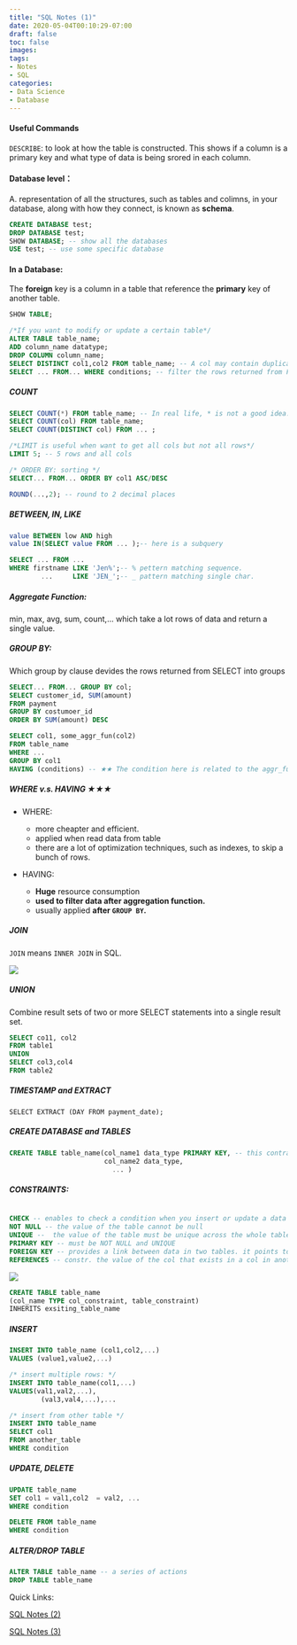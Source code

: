 ```yaml
---
title: "SQL Notes (1)"
date: 2020-05-04T00:10:29-07:00
draft: false
toc: false
images:
tags:
- Notes
- SQL
categories:	
- Data Science
- Database
---
```


#### Useful Commands

`DESCRIBE`: to look at how the table is constructed. This shows if a column is a primary key and what type of data is being srored in each column. 



#### Database level：

A. representation of all the structures, such as tables and colimns, in your database, along with how they connect, is known as **schema**. 

```SQL
CREATE DATABASE test;
DROP DATABASE test;
SHOW DATABASE; -- show all the databases
USE test; -- use some specific database
```

#### In a Database:

The **foreign** key is a column in a table that reference the **primary** key of another table. 

```SQL
SHOW TABLE;

/*If you want to modify or update a certain table*/
ALTER TABLE table_name;
ADD column_name datatype;
DROP COLUMN column_name;
SELECT DISTINCT col1,col2 FROM table_name; -- A col may contain duplicate values
SELECT ... FROM... WHERE conditions; -- filter the rows returned from FROM
```

##### COUNT

```SQL
SELECT COUNT(*) FROM table_name; -- In real life, * is not a good idea.
SELECT COUNT(col) FROM table_name;
SELECT COUNT(DISTINCT col) FROM ... ;
```

```SQL
/*LIMIT is useful when want to get all cols but not all rows*/
LIMIT 5; -- 5 rows and all cols

/* ORDER BY: sorting */
SELECT... FROM... ORDER BY col1 ASC/DESC 

ROUND(...,2); -- round to 2 decimal places
```

##### BETWEEN, IN, LIKE

```SQL
value BETWEEN low AND high
value IN(SELECT value FROM ... );-- here is a subquery

SELECT ... FROM ... 
WHERE firstname LIKE 'Jen%';-- % pettern matching sequence.
		...		LIKE 'JEN_';-- _ pattern matching single char.
```

##### Aggregate Function:

min, max, avg, sum, count,... which take a lot rows of data and return a single value.

##### GROUP BY:

Which group by clause devides the rows returned from SELECT into groups

``` SQL
SELECT... FROM... GROUP BY col;
SELECT customer_id, SUM(amount)
FROM payment
GROUP BY costumoer_id
ORDER BY SUM(amount) DESC

SELECT col1, some_aggr_fun(col2)
FROM table_name
WHERE ...
GROUP BY col1
HAVING (conditions) -- ★★ The condition here is related to the aggr_fun to the first line. ★★
```

##### WHERE v.s. HAVING ★★★

- WHERE: 
  - more cheapter and efficient. 
  - applied when read data from table 
  - there are a lot of optimization techniques, such as indexes, to skip a bunch of rows.

- HAVING:
  - **Huge** resource consumption 
  - **used to filter data after aggregation function.**
  - usually applied **after `GROUP BY`.**

##### JOIN

`JOIN` means `INNER JOIN` in SQL.

![](https://i.stack.imgur.com/VQ5XP.png)

##### UNION

Combine result sets of two or more SELECT statements into a single result set.

```SQL
SELECT co11, col2
FROM table1
UNION
SELECT col3,col4
FROM table2
```

##### TIMESTAMP and EXTRACT

`SELECT EXTRACT (DAY FROM payment_date);`

##### CREATE DATABASE and TABLES

```SQL
CREATE TABLE table_name(col_name1 data_type PRIMARY KEY, -- this contraint is combination of NOT NULL and UNIQUE
                        col_name2 data_type,
                          ... )
```

##### CONSTRAINTS:

```SQL

CHECK -- enables to check a condition when you insert or update a data
NOT NULL -- the value of the table cannot be null
UNIQUE --  the value of the table must be unique across the whole table
PRIMARY KEY -- must be NOT NULL and UNIQUE
FOREIGN KEY -- provides a link between data in two tables. it points to a PRIMARY KEY in another table.
REFERENCES -- constr. the value of the col that exists in a col in another table.
```



![](https://i.ytimg.com/vi/Osv7AhGq_Vc/maxresdefault.jpg)

```SQL
CREATE TABLE table_name 
(col_name TYPE col_constraint, table_constraint)
INHERITS exsiting_table_name
```



##### INSERT

```SQL
INSERT INTO table_name (col1,col2,...)
VALUES (value1,value2,...)

/* insert multiple rows: */
INSERT INTO table_name(col1,...)
VALUES(val1,val2,...),
		(val3,val4,...),...

/* insert from other table */
INSERT INTO table_name
SELECT col1
FROM another_table
WHERE condition
```



##### UPDATE, DELETE

```SQL
UPDATE table_name
SET col1 = val1,col2  = val2, ...
WHERE condition

DELETE FROM table_name
WHERE condition
```

##### ALTER/DROP TABLE

```SQL
ALTER TABLE table_name -- a series of actions
DROP TABLE table_name
```



Quick Links:

[SQL Notes (2)](https://ffflora.cat/posts/2020/05/sql-notes-2/)

[SQL Notes (3)](https://ffflora.cat/posts/2021/12/sql-notes-3/)
